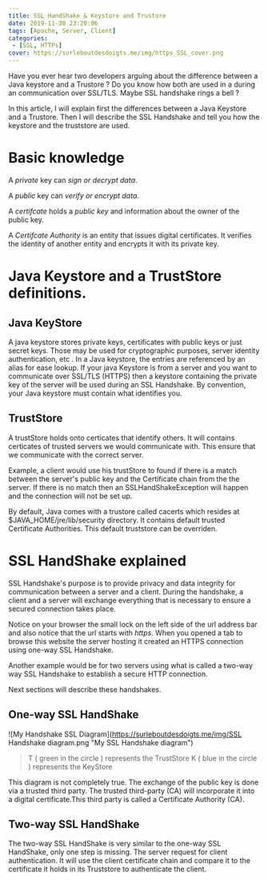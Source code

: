 ```yaml
---
title: SSL HandShake & Keystore and Trustore
date: 2019-11-30 23:20:06
tags: [Apache, Server, Client]
categories:
 - [SSL, HTTPs]
cover: https://surleboutdesdoigts.me/img/https_SSL_cover.png
---
```


Have you ever hear two developers arguing about the difference between a Java keystore and a Trustore ? Do you know how both are used in a during an communication over SSL/TLS. Maybe SSL handshake rings a bell ?

In this article, I will explain first the differences between a Java Keystore and a Trustore. Then I will describe the SSL Handshake and tell you how the keystore and the truststore are used.

# Basic knowledge

A *private* key can *sign or decrypt data*.

A *public* key can *verify or encrypt data*.

A *certifcate* holds a *public key* and information about the owner 
of the public key.

A *Certifcate Authority* is an entity that issues digital certificates.
It verifies the identity of another entity and encrypts it with its 
private key.

# Java Keystore and a TrustStore definitions.

## Java KeyStore

A java keystore stores private keys, certificates with public keys or just secret keys. Those may be used for cryptographic purposes, server identity authentication, etc .
In a Java keystore, the entries are referenced by an alias for ease lookup.
If your java Keystore is from a server and you want to communicate over SSL/TLS (HTTPS) then a keystore containing the private key of the server will be used during an SSL Handshake.
By convention, your Java keystore must contain what identifies you. 

## TrustStore

A trustStore holds onto certicates that identify others. It will contains certicates of trusted servers we would communicate with. This ensure that we communicate with the correct server.

Example, a client would use his trustStore to found if there is a match between the server's public key and the Certificate chain from the the server. If there is no match then an SSLHandShakeException will happen and the connection will not be set up.

By default, Java comes with a trustore called cacerts which resides at $JAVA_HOME/jre/lib/security directory. It contains default trusted Certificate Authorities.
This default truststore can be overriden.

# SSL HandShake explained

SSL Handshake's purpose is to provide privacy and data integrity for communication between a server and a client. During the handshake, a client and a server will exchange everything that is necessary to ensure a secured connection takes place.

Notice on your browser the small lock on the left side of the url address bar and also notice that the url starts with *https*.
When you opened a tab to browse this website the server hosting it created an HTTPS connection using one-way SSL Handshake.

Another example would be for two servers using what is called a two-way way SSL Handshake to establish a secure HTTP connection.

Next sections will describe these handshakes.

## One-way SSL HandShake

![My Handshake SSL Diagram](https://surleboutdesdoigts.me/img/SSL Handshake diagram.png "My SSL Handshake diagram")

> T ( green in the circle ) represents the TrustStore
> K ( blue in the circle ) represents the KeyStore

This diagram is not completely true. The exchange of the public key is done via a trusted third party. The trusted third-party (CA) will incorporate it into a digital certificate.This third party is called a Certificate Authority (CA).

## Two-way SSL HandShake

The two-way SSL HandShake is very similar to the one-way SSL HandShake, only one step is missing. The server request for client authentication. It will use the client certificate chain and compare it to the certificate it holds in its Truststore to authenticate the client.